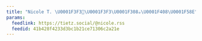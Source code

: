 ```yaml
---
title: "Nicole T. \U0001F3F3️‍⚧️\U0001F3F3️‍\U0001F308☕\U0001F408\U0001F58E"
params:
  feedlink: https://tietz.social/@nicole.rss
  feedid: 41b428f4233d3bc1b21ce71306c2a21e
---
```

